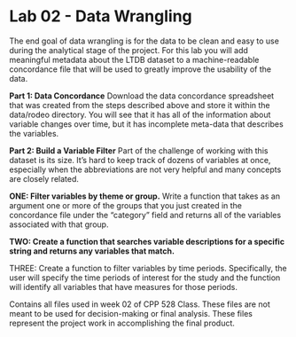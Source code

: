 # Lab 02 - Data Wrangling

The end goal of data wrangling is for the data to be clean and easy to
use during the analytical stage of the project. For this lab you will
add meaningful metadata about the LTDB dataset to a machine-readable
concordance file that will be used to greatly improve the usability of
the data.

**Part 1: Data Concordance** Download the data concordance spreadsheet
that was created from the steps described above and store it within the
data/rodeo directory. You will see that it has all of the information
about variable changes over time, but it has incomplete meta-data that
describes the variables.

**Part 2: Build a Variable Filter** Part of the challenge of working
with this dataset is its size. It’s hard to keep track of dozens of
variables at once, especially when the abbreviations are not very
helpful and many concepts are closely related.

**ONE: Filter variables by theme or group.** Write a function that takes
as an argument one or more of the groups that you just created in the
concordance file under the “category” field and returns all of the
variables associated with that group.

**TWO: Create a function that searches variable descriptions for a
specific string and returns any variables that match.**

THREE: Create a function to filter variables by time periods.
Specifically, the user will specify the time periods of interest for the
study and the function will identify all variables that have measures
for those periods.

Contains all files used in week 02 of CPP 528 Class. These files are not
meant to be used for decision-making or final analysis. These files
represent the project work in accomplishing the final product.
